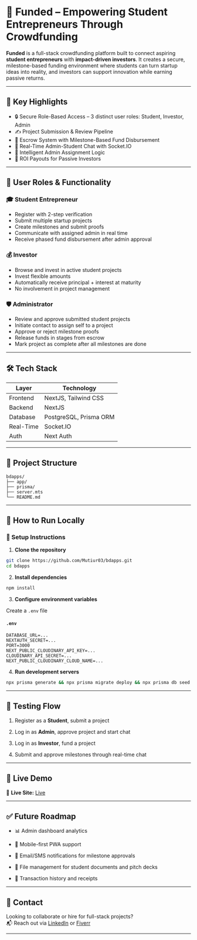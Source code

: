 
# 🚀 Funded – Empowering Student Entrepreneurs Through Crowdfunding

**Funded** is a full-stack crowdfunding platform built to connect aspiring **student entrepreneurs** with **impact-driven investors**. It creates a secure, milestone-based funding environment where students can turn startup ideas into reality, and investors can support innovation while earning passive returns.

---

## 🌟 Key Highlights

- 🔒 Secure Role-Based Access – 3 distinct user roles: Student, Investor, Admin
- ✍️ Project Submission & Review Pipeline
- 💼 Escrow System with Milestone-Based Fund Disbursement
- 💬 Real-Time Admin-Student Chat with Socket.IO
- 🧠 Intelligent Admin Assignment Logic
- 💸 ROI Payouts for Passive Investors

---


## 🧩 User Roles & Functionality

### 🎓 Student Entrepreneur
- Register with 2-step verification
- Submit multiple startup projects
- Create milestones and submit proofs
- Communicate with assigned admin in real time
- Receive phased fund disbursement after admin approval

### 💰 Investor
- Browse and invest in active student projects
- Invest flexible amounts
- Automatically receive principal + interest at maturity
- No involvement in project management

### 🛡️ Administrator
- Review and approve submitted student projects
- Initiate contact to assign self to a project
- Approve or reject milestone proofs
- Release funds in stages from escrow
- Mark project as complete after all milestones are done

---

## 🛠 Tech Stack

| Layer      | Technology                               |
|------------|-------------------------------------------|
| Frontend   | NextJS, Tailwind CSS                      |
| Backend    | NextJS                                    |
| Database   | PostgreSQL, Prisma ORM                   |
| Real-Time  | Socket.IO                                |
| Auth       | Next Auth                                |

---

## 📂 Project Structure
```
bdapps/  
├── app/
├── prisma/ 
├── server.mts
└── README.md
```

---

## 🚦 How to Run Locally


### 🔧 Setup Instructions

1. **Clone the repository**
```bash
git clone https://github.com/Mutiur03/bdapps.git
cd bdapps
````

2. **Install dependencies**
    

```bash
npm install
```

3. **Configure environment variables**
    

Create a `.env` file 

#### `.env`

```env
DATABASE_URL=...
NEXTAUTH_SECRET=...
PORT=3000
NEXT_PUBLIC_CLOUDINARY_API_KEY=...
CLOUDINARY_API_SECRET=...
NEXT_PUBLIC_CLOUDINARY_CLOUD_NAME=...
```

4. **Run development servers**
    

```bash
npx prisma generate && npx prisma migrate deploy && npx prisma db seed
```

---

## 🧪 Testing Flow

1. Register as a **Student**, submit a project
    
2. Log in as **Admin**, approve project and start chat
    
3. Log in as **Investor**, fund a project
    
4. Submit and approve milestones through real-time chat
    

---

## 🚀 Live Demo 

🔗 **Live Site:** [Live](https://bdapps.onrender.com/)  

---

## ✅ Future Roadmap

- 📊 Admin dashboard analytics
    
- 📱 Mobile-first PWA support
    
- 📩 Email/SMS notifications for milestone approvals
    
- 📂 File management for student documents and pitch decks
    
- 🧾 Transaction history and receipts
    


---

## 🤝 Contact

Looking to collaborate or hire for full-stack projects?  
📬 Reach out via [LinkedIn](https://linkedin.com/in/yourprofile) or [Fiverr](https://www.fiverr.com/mutiur_rahman03)

---
